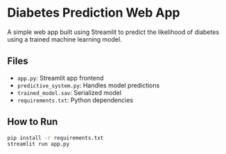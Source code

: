 # Diabetes Prediction Web App

A simple web app built using Streamlit to predict the likelihood of diabetes using a trained machine learning model.

## Files
- `app.py`: Streamlit app frontend
- `predictive_system.py`: Handles model predictions
- `trained_model.sav`: Serialized model
- `requirements.txt`: Python dependencies

## How to Run
```bash
pip install -r requirements.txt
streamlit run app.py
